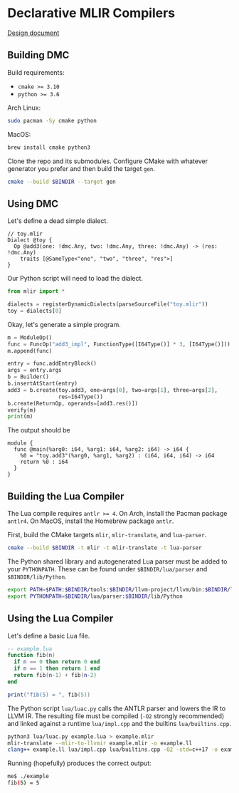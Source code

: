 # Declarative MLIR Compilers

[Design document](https://docs.google.com/document/d/1eAgIQZZ2dItJFSrCxemt7fwH0CD4w6_ueLKVl6UL-NU/edit?usp=sharing)

## Building DMC

Build requirements:

- `cmake >= 3.10`
- `python >= 3.6`

Arch Linux:

```bash
sudo pacman -Sy cmake python
```

MacOS:

```bash
brew install cmake python3
```

Clone the repo and its submodules. Configure CMake with whatever generator you
prefer and then build the target `gen`.

```bash
cmake --build $BINDIR --target gen
```

## Using DMC

Let's define a dead simple dialect.

```mlir
// toy.mlir
Dialect @toy {
  Op @add3(one: !dmc.Any, two: !dmc.Any, three: !dmc.Any) -> (res: !dmc.Any)
    traits [@SameType<"one", "two", "three", "res">]
}
```

Our Python script will need to load the dialect.

```python
from mlir import *

dialects = registerDynamicDialects(parseSourceFile("toy.mlir"))
toy = dialects[0]
```

Okay, let's generate a simple program.

```python
m = ModuleOp()
func = FuncOp("add3_impl", FunctionType([I64Type()] * 3, [I64Type()]))
m.append(func)

entry = func.addEntryBlock()
args = entry.args
b = Builder()
b.insertAtStart(entry)
add3 = b.create(toy.add3, one=args[0], two=args[1], three=args[2],
                res=I64Type())
b.create(ReturnOp, operands=[add3.res()])
verify(m)
print(m)
```

The output should be

```mlir
module {
  func @main(%arg0: i64, %arg1: i64, %arg2: i64) -> i64 {
    %0 = "toy.add3"(%arg0, %arg1, %arg2) : (i64, i64, i64) -> i64
    return %0 : i64
  }
}
```

## Building the Lua Compiler

The Lua compile requires `antlr >= 4`. On Arch, install the Pacman package
`antlr4`. On MacOS, install the Homebrew package `antlr`.

First, build the CMake targets `mlir`, `mlir-translate`, and `lua-parser`.

```bash
cmake --build $BINDIR -t mlir -t mlir-translate -t lua-parser
```

The Python shared library and autogenerated Lua parser must be added to your
`PYTHONPATH`. These can be found under `$BINDIR/lua/parser` and
`$BINDIR/lib/Python`.

```bash
export PATH=$PATH:$BINDIR/tools:$BINDIR/llvm-project/llvm/bin:$BINDIR/lua
export PYTHONPATH=$BINDIR/lua/parser:$BINDIR/lib/Python
```

## Using the Lua Compiler

Let's define a basic Lua file.

```lua
-- example.lua
function fib(n)
  if n == 0 then return 0 end
  if n == 1 then return 1 end
  return fib(n-1) + fib(n-2)
end

print("fib(5) = ", fib(5))
```

The Python script `lua/luac.py` calls the ANTLR parser and lowers the IR to
LLVM IR. The resulting file must be compiled (`-O2` strongly recommended) and
linked against a runtime `lua/impl.cpp` and the builtins `lua/builtins.cpp`.

```bash
python3 lua/luac.py example.lua > example.mlir
mlir-translate --mlir-to-llvmir example.mlir -o example.ll
clang++ example.ll lua/impl.cpp lua/builtins.cpp -O2 -std=c++17 -o example
```

Running (hopefully) produces the correct output:

```bash
me$ ./example
fib(5) = 5
```
